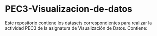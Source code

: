 # PEC3-Visualizacion-de-datos

Este repositorio contiene los datasets correspondientes para realizar la actividad PEC3 de la asignatura de Visualización de Datos.
Contiene:
